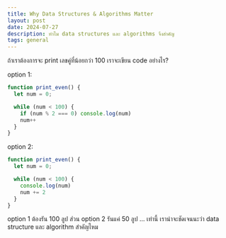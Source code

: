 ```yaml
---
title: Why Data Structures & Algorithms Matter
layout: post
date: 2024-07-27
description: ทำไม data structures และ algorithms จึงสำคัญ
tags: general
---
```


ถ้าเราต้องการจะ print เลขคู่ที่น้อยกว่า 100 เราจะเขียน code อย่างไร?

option 1:
```js
function print_even() {
  let num = 0;

  while (num < 100) {
    if (num % 2 === 0) console.log(num)
    num++
  }
}
```

option 2:
```js
function print_even() {
  let num = 0;

  while (num < 100) {
    console.log(num)
    num += 2
  }
}
```

option 1 ต้องรัน 100 ลูป ส่วน option 2 รันแค่ 50 ลูป ... เท่านี้ เราน่าจะชัดเจนนะว่า data structure และ algorithm สำคัญไหม